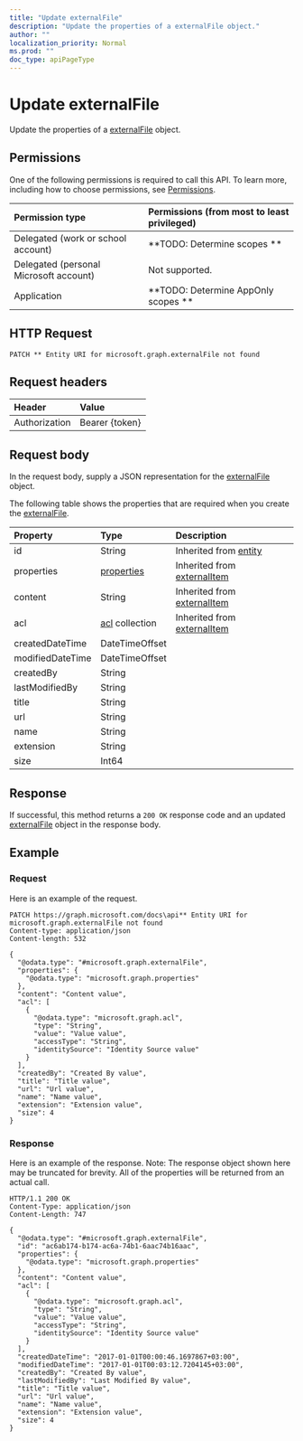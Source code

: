 ```yaml
---
title: "Update externalFile"
description: "Update the properties of a externalFile object."
author: ""
localization_priority: Normal
ms.prod: ""
doc_type: apiPageType
---
```


# Update externalFile

Update the properties of a [externalFile](../resources/externalfile.md) object.

## Permissions
One of the following permissions is required to call this API. To learn more, including how to choose permissions, see [Permissions](/concepts/permissions-reference.md).

|Permission type|Permissions (from most to least privileged)|
|:---|:---|
|Delegated (work or school account)|**TODO: Determine scopes **|
|Delegated (personal Microsoft account)|Not supported.|
|Application|**TODO: Determine AppOnly scopes **|

## HTTP Request
<!-- {
  "blockType": "ignored"
}
-->
``` http
PATCH ** Entity URI for microsoft.graph.externalFile not found
```

## Request headers
|Header|Value|
|:---|:---|
|Authorization|Bearer {token}|

## Request body
In the request body, supply a JSON representation for the [externalFile](../resources/externalFile.md) object.

The following table shows the properties that are required when you create the [externalFile](../resources/externalfile.md).

|Property|Type|Description|
|:---|:---|:---|
|id|String| Inherited from [entity](../resources/entity.md)|
|properties|[properties](../resources/properties.md)| Inherited from [externalItem](../resources/externalItem.md)|
|content|String| Inherited from [externalItem](../resources/externalItem.md)|
|acl|[acl](../resources/acl.md) collection| Inherited from [externalItem](../resources/externalItem.md)|
|createdDateTime|DateTimeOffset||
|modifiedDateTime|DateTimeOffset||
|createdBy|String||
|lastModifiedBy|String||
|title|String||
|url|String||
|name|String||
|extension|String||
|size|Int64||



## Response
If successful, this method returns a `200 OK` response code and an updated [externalFile](../resources/externalfile.md) object in the response body.

## Example

### Request
Here is an example of the request.
<!-- {
  "blockType": "request",
  "name": "update_externalfile"
}
-->
``` http
PATCH https://graph.microsoft.com/docs\api** Entity URI for microsoft.graph.externalFile not found
Content-type: application/json
Content-length: 532

{
  "@odata.type": "#microsoft.graph.externalFile",
  "properties": {
    "@odata.type": "microsoft.graph.properties"
  },
  "content": "Content value",
  "acl": [
    {
      "@odata.type": "microsoft.graph.acl",
      "type": "String",
      "value": "Value value",
      "accessType": "String",
      "identitySource": "Identity Source value"
    }
  ],
  "createdBy": "Created By value",
  "title": "Title value",
  "url": "Url value",
  "name": "Name value",
  "extension": "Extension value",
  "size": 4
}
```

### Response
Here is an example of the response. Note: The response object shown here may be truncated for brevity. All of the properties will be returned from an actual call.
<!-- {
  "blockType": "response",
  "truncated": true
}
-->
``` http
HTTP/1.1 200 OK
Content-Type: application/json
Content-Length: 747

{
  "@odata.type": "#microsoft.graph.externalFile",
  "id": "ac6ab174-b174-ac6a-74b1-6aac74b16aac",
  "properties": {
    "@odata.type": "microsoft.graph.properties"
  },
  "content": "Content value",
  "acl": [
    {
      "@odata.type": "microsoft.graph.acl",
      "type": "String",
      "value": "Value value",
      "accessType": "String",
      "identitySource": "Identity Source value"
    }
  ],
  "createdDateTime": "2017-01-01T00:00:46.1697867+03:00",
  "modifiedDateTime": "2017-01-01T00:03:12.7204145+03:00",
  "createdBy": "Created By value",
  "lastModifiedBy": "Last Modified By value",
  "title": "Title value",
  "url": "Url value",
  "name": "Name value",
  "extension": "Extension value",
  "size": 4
}
```

